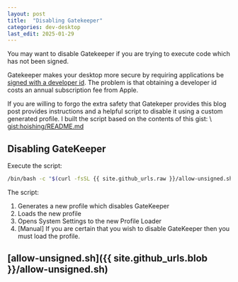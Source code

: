 ```yaml
---
layout: post
title:  "Disabling Gatekeeper"
categories: dev-desktop
last_edit: 2025-01-29
---
```


You may want to disable Gatekeeper if you are trying to execute code which has not been signed.

Gatekeeper makes your desktop more secure by requiring applications be [signed with a developer id](https://developer.apple.com/developer-id).
The problem is that obtaining a developer id costs an annual subscription fee from Apple.

If you are willing to forgo the extra safety that Gatekeper provides this blog post provides instructions and a helpful script to disable it using a custom generated profile.  I built the script based on the contents of this gist: \\
[gist:hoishing/README.md](https://gist.github.com/hoishing/cadd905b095e15531467255b537f6906)

## Disabling GateKeeper
Execute the script:
```zsh
/bin/bash -c "$(curl -fsSL {{ site.github_urls.raw }}/allow-unsigned.sh)"
```

The script:
1. Generates a new profile which disables GateKeeper
2. Loads the new profile
3. Opens System Settings to the new Profile Loader
4. [Manual] If you are certain that you wish to disable GateKeeper then you must load the profile.

## [allow-unsigned.sh]({{ site.github_urls.blob }}/allow-unsigned.sh)
<script src="https://emgithub.com/embed-v2.js?target={{ site.github_urls.blob }}/allow-unsigned.sh&style=default&type=code&showBorder=on&showLineNumbers=on&showFileMeta=on&showCopy=on"></script>
